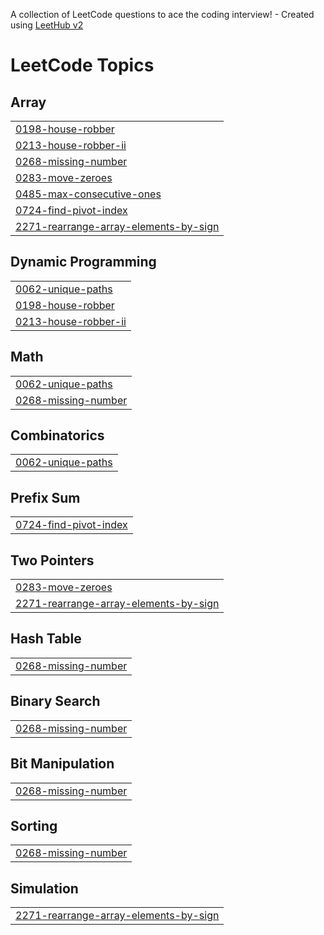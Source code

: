 A collection of LeetCode questions to ace the coding interview! - Created using [LeetHub v2](https://github.com/arunbhardwaj/LeetHub-2.0)
<!---LeetCode Topics Start-->
# LeetCode Topics
## Array
|  |
| ------- |
| [0198-house-robber](https://github.com/AravindR-K/LeetCode-Solutions/tree/master/0198-house-robber) |
| [0213-house-robber-ii](https://github.com/AravindR-K/LeetCode-Solutions/tree/master/0213-house-robber-ii) |
| [0268-missing-number](https://github.com/AravindR-K/LeetCode-Solutions/tree/master/0268-missing-number) |
| [0283-move-zeroes](https://github.com/AravindR-K/LeetCode-Solutions/tree/master/0283-move-zeroes) |
| [0485-max-consecutive-ones](https://github.com/AravindR-K/LeetCode-Solutions/tree/master/0485-max-consecutive-ones) |
| [0724-find-pivot-index](https://github.com/AravindR-K/LeetCode-Solutions/tree/master/0724-find-pivot-index) |
| [2271-rearrange-array-elements-by-sign](https://github.com/AravindR-K/LeetCode-Solutions/tree/master/2271-rearrange-array-elements-by-sign) |
## Dynamic Programming
|  |
| ------- |
| [0062-unique-paths](https://github.com/AravindR-K/LeetCode-Solutions/tree/master/0062-unique-paths) |
| [0198-house-robber](https://github.com/AravindR-K/LeetCode-Solutions/tree/master/0198-house-robber) |
| [0213-house-robber-ii](https://github.com/AravindR-K/LeetCode-Solutions/tree/master/0213-house-robber-ii) |
## Math
|  |
| ------- |
| [0062-unique-paths](https://github.com/AravindR-K/LeetCode-Solutions/tree/master/0062-unique-paths) |
| [0268-missing-number](https://github.com/AravindR-K/LeetCode-Solutions/tree/master/0268-missing-number) |
## Combinatorics
|  |
| ------- |
| [0062-unique-paths](https://github.com/AravindR-K/LeetCode-Solutions/tree/master/0062-unique-paths) |
## Prefix Sum
|  |
| ------- |
| [0724-find-pivot-index](https://github.com/AravindR-K/LeetCode-Solutions/tree/master/0724-find-pivot-index) |
## Two Pointers
|  |
| ------- |
| [0283-move-zeroes](https://github.com/AravindR-K/LeetCode-Solutions/tree/master/0283-move-zeroes) |
| [2271-rearrange-array-elements-by-sign](https://github.com/AravindR-K/LeetCode-Solutions/tree/master/2271-rearrange-array-elements-by-sign) |
## Hash Table
|  |
| ------- |
| [0268-missing-number](https://github.com/AravindR-K/LeetCode-Solutions/tree/master/0268-missing-number) |
## Binary Search
|  |
| ------- |
| [0268-missing-number](https://github.com/AravindR-K/LeetCode-Solutions/tree/master/0268-missing-number) |
## Bit Manipulation
|  |
| ------- |
| [0268-missing-number](https://github.com/AravindR-K/LeetCode-Solutions/tree/master/0268-missing-number) |
## Sorting
|  |
| ------- |
| [0268-missing-number](https://github.com/AravindR-K/LeetCode-Solutions/tree/master/0268-missing-number) |
## Simulation
|  |
| ------- |
| [2271-rearrange-array-elements-by-sign](https://github.com/AravindR-K/LeetCode-Solutions/tree/master/2271-rearrange-array-elements-by-sign) |
<!---LeetCode Topics End-->